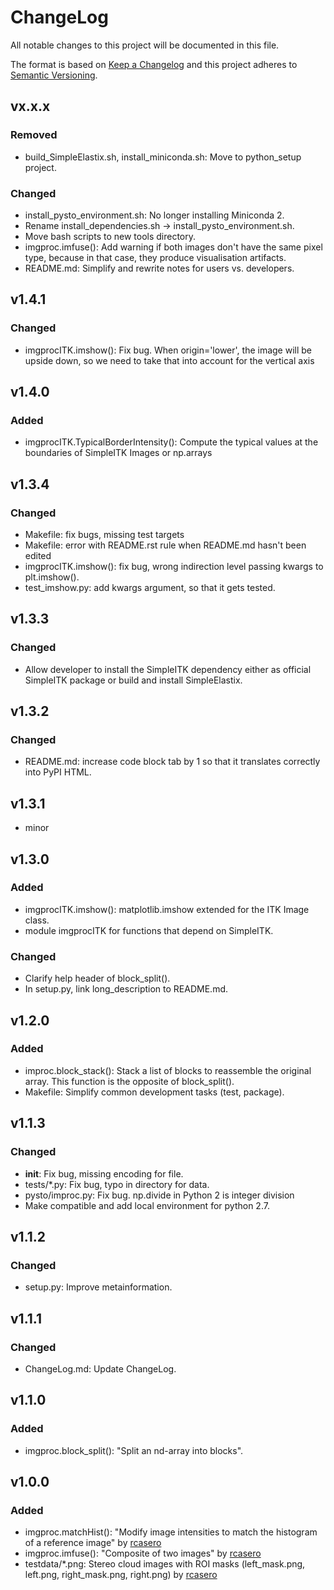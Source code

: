 # ChangeLog
All notable changes to this project will be documented in this file.

The format is based on [Keep a Changelog](http://keepachangelog.com/)
and this project adheres to [Semantic Versioning](http://semver.org/).

## vx.x.x

### Removed

- build_SimpleElastix.sh, install_miniconda.sh: Move to python_setup
  project.

### Changed

- install_pysto_environment.sh: No longer installing Miniconda 2.
- Rename install_dependencies.sh -> install_pysto_environment.sh.
- Move bash scripts to new tools directory.
- imgproc.imfuse(): Add warning if both images don't have the same
  pixel type, because in that case, they produce visualisation
  artifacts.
- README.md: Simplify and rewrite notes for users vs. developers.

## v1.4.1

### Changed

- imgprocITK.imshow(): Fix bug. When origin='lower', the image will be
  upside down, so we need to take that into account for the vertical
  axis

## v1.4.0

### Added

- imgprocITK.TypicalBorderIntensity(): Compute the typical values at
  the boundaries of SimpleITK Images or np.arrays

## v1.3.4

### Changed

- Makefile: fix bugs, missing test targets
- Makefile: error with README.rst rule when README.md hasn't been edited
- imgprocITK.imshow(): fix bug, wrong indirection level passing kwargs to plt.imshow().
- test_imshow.py: add kwargs argument, so that it gets tested.

## v1.3.3

### Changed

- Allow developer to install the SimpleITK dependency either as
  official SimpleITK package or build and install SimpleElastix.

## v1.3.2

### Changed

- README.md: increase code block tab by 1 so that it translates
  correctly into PyPI HTML.

## v1.3.1

- minor

## v1.3.0

### Added

- imgprocITK.imshow(): matplotlib.imshow extended for the ITK Image class.
- module imgprocITK for functions that depend on SimpleITK.

### Changed

- Clarify help header of block_split().
- In setup.py, link long_description to README.md.

## v1.2.0

### Added

- improc.block_stack(): Stack a list of blocks to reassemble the
  original array. This function is the opposite of block_split().
- Makefile: Simplify common development tasks (test, package).

## v1.1.3

### Changed

- __init__: Fix bug, missing encoding for file.
- tests/*.py: Fix bug, typo in directory for data.
- pysto/improc.py: Fix bug. np.divide in Python 2 is integer division
- Make compatible and add local environment for python 2.7.

## v1.1.2

### Changed

- setup.py: Improve metainformation.

## v1.1.1

### Changed

- ChangeLog.md: Update ChangeLog.

## v1.1.0

### Added

- imgproc.block_split(): "Split an nd-array into blocks".

## v1.0.0

### Added

- imgproc.matchHist(): "Modify image intensities to match the
  histogram of a reference image" by
  [rcasero](https://github.com/rcasero)
- imgproc.imfuse(): "Composite of two images" by
  [rcasero](https://github.com/rcasero)
- testdata/*.png: Stereo cloud images with ROI masks (left_mask.png,
  left.png, right_mask.png, right.png) by
  [rcasero](https://github.com/rcasero)
